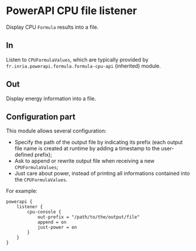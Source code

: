 # PowerAPI CPU file listener

Display CPU `Formula` results into a file.

## In

Listen to `CPUFormulaValues`, which are typically provided by `fr.inria.powerapi.formula.formula-cpu-api` (inherited) module.

## Out

Display energy information into a file.

## Configuration part

This module allows several configuration:
* Specify the path of the output file by indicating its prefix (each output file name is created at runtime by adding a timestamp to the user-defined prefix);
* Ask to append or rewrite output file when receiving a new `CPUFormulaValues`;
* Just care about power, instead of printing all informations contained into the `CPUFormulaValues`.

For example:
```
powerapi {
	listener {
		cpu-console {
			out-prefix = "/path/to/the/output/file"
			append = on
			just-power = on
		}
	}
}
```
